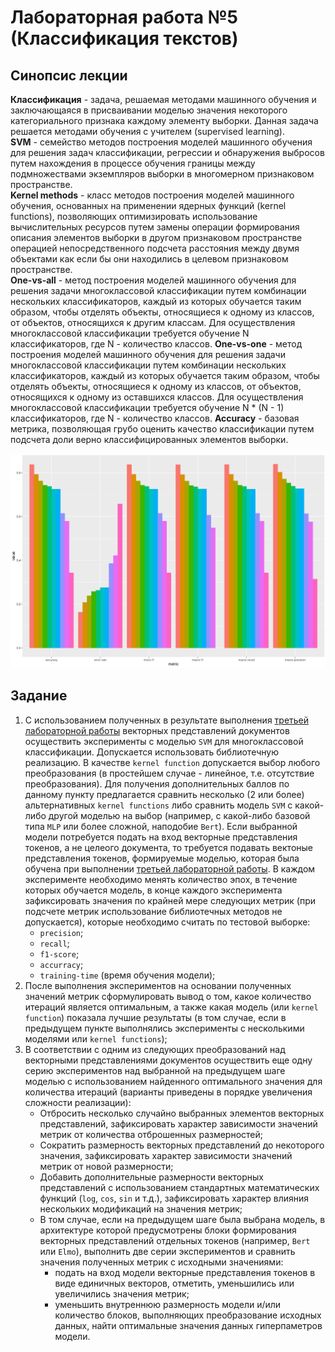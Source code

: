 # Лабораторная работа №5 (Классификация текстов)

## Синопсис лекции

**Классификация** - задача, решаемая методами машинного обучения и заключающаяся в присваивании моделью значения некоторого категориального признака каждому элементу выборки. Данная задача решается методами обучения с учителем (supervised learning).  
**SVM** - семейство методов построения моделей машинного обучения для решения задач классификации, регрессии и обнаружения выбросов путем нахождения в процессе обучения границы между подмножествами экземпляров выборки в многомерном признаковом пространстве.  
**Kernel methods** - класс методов построения моделей машинного обучения, основанных на применении ядерных функций (kernel functions), позволяющих оптимизировать использование вычислительных ресурсов путем замены операции формирования описания элементов выборки в другом признаковом пространстве операцией непосредственного подсчета расстояния между двумя объектами как если бы они находились в целевом признаковом пространстве.  
**One-vs-all** - метод построения моделей машинного обучения для решения задачи многоклассовой классификации путем комбинации нескольких классификаторов, каждый из которых обучается таким образом, чтобы отделять объекты, относящиеся к одному из классов, от объектов, относящихся к другим классам. Для осуществления многоклассовой классификации требуется обучение N классификаторов, где N - количество классов.
**One-vs-one** - метод построения моделей машинного обучения для решения задачи многоклассовой классификации путем комбинации нескольких классификаторов, каждый из которых обучается таким образом, чтобы отделять объекты, относящиеся к одному из классов, от объектов, относящихся к одному из оставшихся классов. Для осуществления многоклассовой классификации требуется обучение N * (N - 1) классификаторов, где N - количество классов.
**Accuracy** - базовая метрика, позволяющая грубо оценить качество классификации путем подсчета доли верно классифицированных элементов выборки.  

![classification visualization](classification.jpg)

## Задание

1. С использованием полученных в результате выполнения [третьей лабораторной работы](/tasks/task-03) векторных представлений документов осуществить эксперименты с моделью `SVM` для многоклассовой классификации. Допускается использовать библиотечную реализацию. В качестве `kernel function` допускается выбор любого преобразования (в простейшем случае - линейное, т.е. отсутствие преобразования). Для получения дополнительных баллов по данному пункту предлагается сравнить несколько (2 или более) альтернативных `kernel functions` либо сравнить модель `SVM` с какой-либо другой моделью на выбор (например, с какой-либо базовой типа `MLP` или более сложной, наподобие `Bert`). Если выбранной модели потребуется подать на вход векторные представления токенов, а не целеого документа, то требуется подавать вектоные представления токенов, формируемые моделью, которая была обучена при выполнении [третьей лабораторной работы](/tasks/task-03). В каждом эксперименте необходимо менять количество эпох, в течение которых обучается модель, в конце каждого эксперимента зафиксировать значения по крайней мере следующих метрик (при подсчете метрик использование библиотечных методов не допускается), которые необходимо считать по тестовой выборке:
    * `precision`;
    * `recall`;
    * `f1-score`;
    * `accurracy`;
    * `training-time` (время обучения модели);
1. После выполнения экспериментов на основании полученных значений метрик сформулировать вывод о том, какое количество итераций является оптимальным, а также какая модель (или `kernel function`) показала лучшие результаты (в том случае, если в предыдущем пункте выполнялись эксперименты с несколькими моделями или `kernel functions`);
1. В соответствии с одним из следующих преобразований над векторными представлениями документов осуществить еще одну серию экспериментов над выбранной на предыдущем шаге моделью с использованием найденного оптимального значения для количества итераций (варианты приведены в порядке увеличения сложности реализации):
    * Отбросить несколько случайно выбранных элементов векторных представлений, зафиксировать характер зависимости значений метрик от количества отброшенных размерностей;
    * Сократить размерность векторных представлений до некоторого значения, зафиксировать характер зависимости значений метрик от новой размерности;
    * Добавить дополнительные размерности векторных представлений с использованием стандартных математических функций (`log`, `cos`, `sin` и т.д.), зафиксировать характер влияния нескольких модификаций на значения метрик;
    * В том случае, если на предыдущем шаге была выбрана модель, в архитектуре которой предусмотрены блоки формирования векторных представлений отдельных токенов (например, `Bert` или `Elmo`), выполнить две серии экспериментов и сравнить значения полученных метрик с исходными значениями:
        - подать на вход модели векторные представления токенов в виде единичных векторов, отметить, уменьшились или увеличились значения метрик;
        - уменьшить внутреннюю размерность модели и/или количество блоков, выполняющих преобразование исходных данных, найти оптимальные значения данных гиперпаметров модели.
